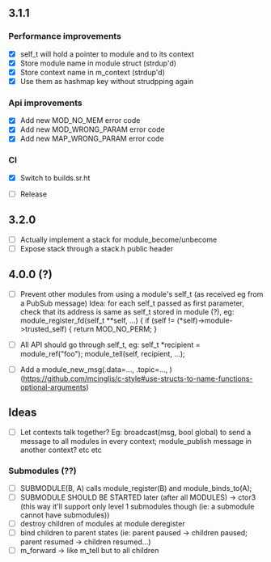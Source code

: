 ## 3.1.1

### Performance improvements
- [x] self_t will hold a pointer to module and to its context
- [x] Store module name in module struct (strdup'd)
- [x] Store context name in m_context (strdup'd)
- [x] Use them as hashmap key without strudpping again

### Api improvements
- [x] Add new MOD_NO_MEM error code
- [x] Add new MOD_WRONG_PARAM error code
- [x] Add new MAP_WRONG_PARAM error code

### CI
- [x] Switch to builds.sr.ht

- [ ] Release

## 3.2.0
- [ ] Actually implement a stack for module_become/unbecome
- [ ] Expose stack through a stack.h public header

## 4.0.0 (?)
- [ ] Prevent other modules from using a module's self_t (as received eg from a PubSub message)
Idea: for each self_t passed as first parameter, check that its address is same as self_t stored in module (?), eg: 
    module_register_fd(self_t **self, ...) { if (self != (*self)->module->trusted_self) { return MOD_NO_PERM; }

- [ ] All API should go through self_t, eg: self_t *recipient = module_ref("foo"); module_tell(self, recipient, ...);
- [ ] Add a module_new_msg(.data=..., .topic=..., ) (https://github.com/mcinglis/c-style#use-structs-to-name-functions-optional-arguments)

## Ideas

- [ ] Let contexts talk together? Eg: broadcast(msg, bool global) to send a message to all modules in every context; module_publish message in another context? etc etc

### Submodules (??)

- [ ] SUBMODULE(B, A) calls module_register(B) and module_binds_to(A);
- [ ] SUBMODULE SHOULD BE STARTED later (after all MODULES) -> ctor3 (this way it'll support only level 1 submodules though (ie: a submodule cannot have submodules))
- [ ] destroy children of modules at module deregister
- [ ] bind children to parent states (ie: parent paused -> children paused; parent resumed -> children resumed...)
- [ ] m_forward -> like m_tell but to all children
